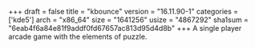 +++
draft = false
title = "kbounce"
version = "16.11.90-1"
categories = ['kde5']
arch = "x86_64"
size = "1641256"
usize = "4867292"
sha1sum = "6eab4f6a84e81f9addf0fd67657ac813d95d4d8b"
+++
A single player arcade game with the elements of puzzle.